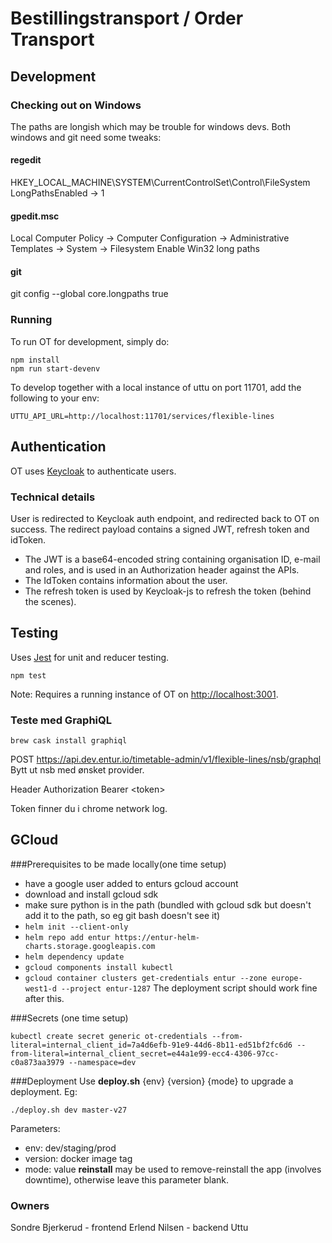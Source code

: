 # Bestillingstransport / Order Transport

## Development
### Checking out on Windows
The paths are longish which may be trouble for windows devs. Both windows and git need some tweaks:

#### regedit
HKEY_LOCAL_MACHINE\SYSTEM\CurrentControlSet\Control\FileSystem
LongPathsEnabled -> 1

#### gpedit.msc
Local Computer Policy -> Computer Configuration -> Administrative Templates -> System -> Filesystem
Enable Win32 long paths

#### git
git config --global core.longpaths true

### Running
To run OT for development, simply do:

```
npm install
npm run start-devenv
```

To develop together with a local instance of uttu on port 11701, add the following to your env:

```
UTTU_API_URL=http://localhost:11701/services/flexible-lines
```

## Authentication

OT uses [Keycloak](http://www.keycloak.org/) to authenticate users.

### Technical details

User is redirected to Keycloak auth endpoint, and redirected back to OT on success.
The redirect payload contains a signed JWT, refresh token and idToken.

- The JWT is a base64-encoded string containing organisation ID, e-mail and roles, and is used in an Authorization header against the APIs.
- The IdToken contains information about the user.
- The refresh token is used by Keycloak-js to refresh the token (behind the scenes).


## Testing

Uses [Jest](https://facebook.github.io/jest) for unit and reducer testing.

```
npm test
```

Note: Requires a running instance of OT on [http://localhost:3001](http://localhost:3001).

### Teste med GraphiQL
```brew cask install graphiql```

POST https://api.dev.entur.io/timetable-admin/v1/flexible-lines/nsb/graphql
Bytt ut nsb med ønsket provider.

Header Authorization Bearer \<token>

Token finner du i chrome network log.

## GCloud
###Prerequisites to be made locally(one time setup)
* have a google user added to enturs gcloud account
* download and install gcloud sdk
* make sure python is in the path (bundled with gcloud sdk but doesn't add it to the path, so eg git bash doesn't see it)
* ```helm init --client-only```
* ```helm repo add entur https://entur-helm-charts.storage.googleapis.com```
* ```helm dependency update```
* ```gcloud components install kubectl```
* ```gcloud container clusters get-credentials entur --zone europe-west1-d --project entur-1287```
The deployment script should work fine after this.

###Secrets (one time setup)
```
kubectl create secret generic ot-credentials --from-literal=internal_client_id=7a4d6efb-91e9-44d6-8b11-ed51bf2fc6d6 --from-literal=internal_client_secret=e44a1e99-ecc4-4306-97cc-c0a873aa3979 --namespace=dev
```

###Deployment
Use **deploy.sh** {env} {version} {mode} to upgrade a deployment. Eg:
```
./deploy.sh dev master-v27
```
Parameters:
* env: dev/staging/prod
* version: docker image tag
* mode: value **reinstall** may be used to remove-reinstall the app (involves downtime), otherwise leave this parameter blank.

### Owners
Sondre Bjerkerud - frontend
Erlend Nilsen - backend Uttu